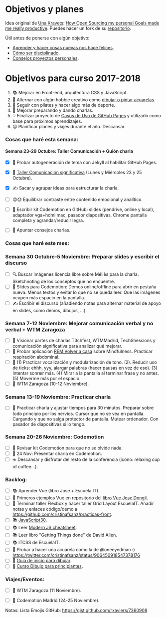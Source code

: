 Objetivos y planes
==============

Idea original de [Una Kravets](https://github.com/una): [How Open Sourcing my personal Goals made me really productive](https://una.im/personal-goals-guide/). Puedes hacer un fork de su [repositorio](https://github.com/una/personal-goals-starter).

Útil antes de ponerse con algún objetivo:

- [Aprender y hacer cosas nuevas nos hace felices](https://youtu.be/5XsKHEunOXs?t=2832).
- [Cómo ser disciplinado](https://www.youtube.com/watch?v=I6may1U-xKk).
- [Consejos proyectos personales](https://melies-hugo.js.org/post/practica-publica-aprende/).

# Objetivos para curso 2017-2018

1. 📚 Mejorar en Front-end, arquitectura CSS y JavaScript.
2. 🎨 Alternar con algún hobbie creativo como [dibujar o pintar acuarelas](https://twitter.com/cristinafsanz/status/903201156222115840).
3. 💃 Seguir con pilates y hacer algo más de deporte.
4. 🙊 Mejorar preparando y dando charlas.
5. 💡 Finalizar proyecto de [Casos de Uso de GitHub Pages](https://github.com/cristinafsanz/github-pages) y utilizarlo como base para próximos aprendizajes.
6. 😍 Planificar planes y viajes durante el año. Descansar.

### Cosas que haré esta semana:

#### Semana 23-29 Octubre: Taller Comunicación + Guión charla
- [x] 🚀 Probar autogeneración de tema con Jekyll al habilitar GitHub Pages.
- [x] 🙊 [Taller Comunicación significativa](http://lanavenodriza.com/comunicacion-significativa/) (Lunes y Miércoles 23 y 25 Octubre).
- [x] ✍️ Sacar y agrupar ideas para estructurar la charla.
- [ ] 😍😓 Equilibrar contraste entre contenido emocional y analítico.
- [ ] 🚀 Escribir kit Codemotion en GitHub: slides (pendrive, online y local), adaptador vga+hdmi mac, pasador diapositivas, Chrome pantalla completa y agrandar/reducir legra.
- [ ] 🙊 Apuntar consejos charlas.


### Cosas que haré este mes:

### Semana 30 Octubre-5 Noviembre: Preparar slides y escribir el discurso
- [ ] 🔍 Buscar imágenes licencia libre sobre Méliès para la charla. Sketchnoting de los conceptos que no encuentre.
- [ ] 🚀 Slides para Codemotion: Demos online/offline para abrir en pestaña nueva. Menos textos y evitar lo que no se pueda leer. Que las imágenes ocupen más espacio en la pantalla. 
- [ ] ✍️ Escribir el discurso (añadiendo notas para alternar material de apoyo en slides, como demos, dibujos, ...).

### Semana 7-12 Noviembre: Mejorar comunicación verbal y no verbal + WTM Zaragoza
- [ ] 🙊 Visionar partes de charlas T3chfest, WTMMadrid, TechShessions y comunicación significativa para analizar qué mejorar.
- [ ] 🌊 Probar aplicación [REM Volver a casa](http://remvolveracasa.com/) sobre Mindfulness. Practicar respiración abdominal.
- [ ] 🙊 (1) Practicar vocalización y modularización de tono. (2). Reducir uso de ticks: ehhh, yyy, alargar palabras (hacer pausas en vez de eso). (3) Intentar sonreír más. (4) Mirar a la pantalla al terminar frase y no antes. (5) Moverme más por el espacio.
- [ ] 🚊 WTM Zaragoza (10-12 Noviembre).

### Semana 13-19 Noviembre: Practicar charla
- [ ] 🙊 Practicar charla y ajustar tiempos para 30 minutos. Preparar sobre todo principio por los nervios. Cursor que no se vea en pantalla. Cargando y que no salga protector de pantalla. Mutear ordenador. Con pasador de diapositivas si lo tengo.

### Semana 20-26 Noviembre: Codemotion
- [ ] 🚀 Revisar kit Codemotion para que no se olvide nada.
- [ ] 🙊 24 Nov: Presentar charla en Codemotion.
- [ ] ☕️ Descansar y disfrutar del resto de la conferencia (icono: relaxing cup of coffee...).

### Backlog:
- [ ] 📚 Aprender Vue (libro Jose + Escuela IT).
- [ ] 🚀 Primeros ejemplos Vue en repositorio del [libro Vue Jose Dongil](https://www.gitbook.com/book/jdonsan/desarrolla-aplicaciones-con-vuejs/details).
- [ ] 🚀 Terminar taller Flexbox y hacer taller Grid Layout EscuelaIT. Añadir notas y enlaces código/demo a https://github.com/cristinafsanz/practicas-front.
- [ ] 📚 [JavaScript30](https://javascript30.com/).
- [ ] 📚 Leer [Modern JS cheatsheet](https://github.com/mbeaudru/modern-js-cheatsheet).
- [ ] 📚 Leer libro "Getting Things done" de David Allen.
- [ ] 📚 ITCSS de EscuelaIT.
- [ ] 🎨 Probar a hacer una acuarela como la de @oneeyedman :) https://twitter.com/cristinafsanz/status/906450918547378176
- [ ] 🎨 [Guía de inicio para dibujar](https://medium.com/personal-growth/a-quick-beginners-guide-to-drawing-58213877715e).
- [ ] 🎨 [Curso Dibujo para principiantes](https://www.domestika.org/es/courses/138-dibujo-para-principiantes-nivel-1/puno).

### Viajes/Eventos:
- [ ] 🚊 WTM Zaragoza (11 Noviembre).
- [ ] 🚊 Codemotion Madrid (24-25 Noviembre).


Notas: Lista Emojis GitHub: https://gist.github.com/rxaviers/7360908
